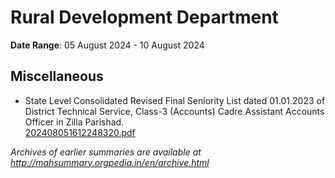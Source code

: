 # Rural Development Department

**Date Range**: 05 August 2024 - 10 August 2024


## Miscellaneous
- State Level Consolidated Revised Final Seniority List dated 01.01.2023 of District Technical Service, Class-3 (Accounts) Cadre Assistant Accounts Officer in Zilla Parishad.\
  [202408051612248320.pdf](https://gr.maharashtra.gov.in/Site/Upload/Government%20Resolutions/English/202408051612248320.pdf)


*Archives of earlier summaries are available at http://mahsummary.orgpedia.in/en/archive.html*